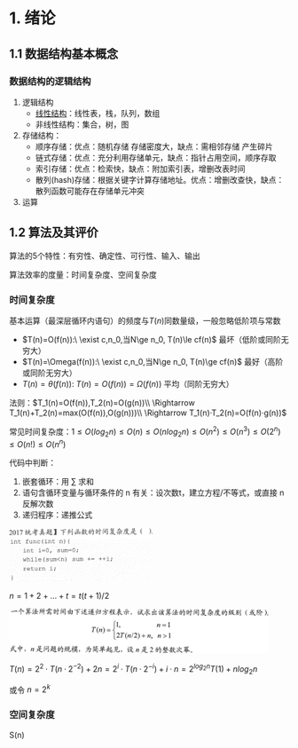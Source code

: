 # 1. 绪论

## 1.1 数据结构基本概念

### 数据结构的逻辑结构

1. 逻辑结构
   - <u>线性结构</u>：线性表，栈，队列，数组
   - 非线性结构：集合，树，图
2. 存储结构：
   - 顺序存储：优点：随机存储 存储密度大，缺点：需相邻存储 产生碎片
   - 链式存储：优点：充分利用存储单元，缺点：指针占用空间，顺序存取
   - 索引存储：优点：检索快，缺点：附加索引表，增删改表时间
   - 散列(hash)存储：根据关键字计算存储地址。优点：增删改查快，缺点：散列函数可能存在存储单元冲突
3. 运算

## 1.2 算法及其评价

算法的5个特性：有穷性、确定性、可行性、输入、输出

算法效率的度量：时间复杂度、空间复杂度

### 时间复杂度

基本运算（最深层循环内语句）的频度与$T(n)$同数量级，一般忽略低阶项与常数

- $T(n)=O(f(n)):\ \exist c,n_0,当N\ge n_0, T(n)\le cf(n)$ 最坏（低阶或同阶无穷大）
- $T(n)=\Omega(f(n)):\ \exist c,n_0,当N\ge n_0, T(n)\ge cf(n)$ 最好（高阶或同阶无穷大）
- $T(n)=\theta(f(n)):\ T(n)=O(f(n))=\Omega(f(n))$ 平均（同阶无穷大）

法则：$T_1(n)=O(f(n)),T_2(n)=O(g(n))\\
\Rightarrow T_1(n)+T_2(n)=max(O(f(n)),O(g(n)))\\
\Rightarrow T_1(n)·T_2(n)=O(f(n)·g(n))$

常见时间复杂度：$1\le O(log_2n)\le O(n)\le O(nlog_2n)\le O(n^2)\le O(n^3)\le O(2^n)\le O(n!)\le O(n^n)$

代码中判断：

1. 嵌套循环：用 $\sum$ 求和 
2. 语句含循环变量与循环条件的 n 有关：设次数t，建立方程/不等式，或直接 n 反解次数
3. 递归程序：递推公式

![image-20211106175946980](../assets/image-20211106175946980.png)

$n=1+2+...+t=t(t+1)/2$

![image-20211106180012599](../assets/image-20211106180012599.png)

$T(n)=2^2·T(n·2^{-2})+2n=2^i·T(n·2^{-i})+i·n=2^{log_2n}T(1)+nlog_2n$

或令 $n=2^k$

### 空间复杂度

S(n)



